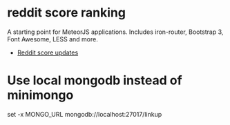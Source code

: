 # reddit score ranking

A starting point for MeteorJS applications. Includes iron-router, Bootstrap 3, Font Awesome, LESS and more.

* [Reddit score updates](http://amix.dk/blog/post/19588)

# Use local mongodb instead of minimongo
set -x MONGO_URL mongodb://localhost:27017/linkup


